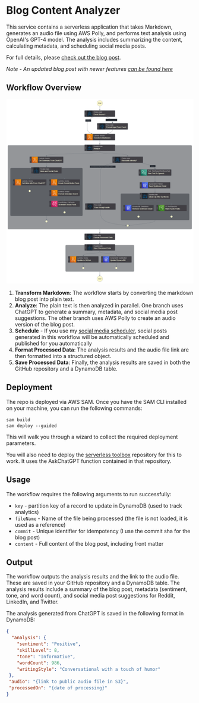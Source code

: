 # Blog Content Analyzer

This service contains a serverless application that takes Markdown, generates an audio file using AWS Polly, and performs text analysis using OpenAI's GPT-4 model. The analysis includes summarizing the content, calculating metadata, and scheduling social media posts.

For full details, please [check out the blog post](https://readysetcloud.io/blog/allen.helton/blog-level-up-writer-analytics-and-text-to-speech).

*Note - An updated blog post with newer features [can be found here](https://readysetcloud.io/blog/allen.helton/automatic-social-posts)*

## Workflow Overview

![](/images/workflow.png)

1. **Transform Markdown**: The workflow starts by converting the markdown blog post into plain text.
2. **Analyze**: The plain text is then analyzed in parallel. One branch uses ChatGPT to generate a summary, metadata, and social media post suggestions. The other branch uses AWS Polly to create an audio version of the blog post.
3. **Schedule** - If you use my [social media scheduler](https://github.com/allenheltondev/social-media-scheduler), social posts generated in this workflow will be automatically scheduled and published for you automatically
4. **Format Processed Data**: The analysis results and the audio file link are then formatted into a structured object.
5. **Save Processed Data**: Finally, the analysis results are saved in both the GitHub repository and a DynamoDB table.

## Deployment

The repo is deployed via AWS SAM. Once you have the SAM CLI installed on your machine, you can run the following commands:

```
sam build
sam deploy --guided
```

This will walk you through a wizard to collect the required deployment parameters.

You will also need to deploy the [serverless toolbox](https://github.com/allenheltondev/serverless-toolbox) repository for this to work. It uses the AskChatGPT function contained in that repository.

## Usage

The workflow requires the following arguments to run successfully:

* `key` - partition key of a record to update in DynamoDB (used to track analytics)
* `fileName` - Name of the file being processed (the file is not loaded, it is used as a reference)
* `commit` - Unique identifier for idempotency (I use the commit sha for the blog post)
* `content` - Full content of the blog post, including front matter

## Output

The workflow outputs the analysis results and the link to the audio file. These are saved in your GitHub repository and a DynamoDB table. The analysis results include a summary of the blog post, metadata (sentiment, tone, and word count), and social media post suggestions for Reddit, LinkedIn, and Twitter.

The analysis generated from ChatGPT is saved in the following format in DynamoDB:

```json
{
  "analysis": {
    "sentiment": "Positive",
    "skillLevel": 8,
    "tone": "Informative",
    "wordCount": 986,
    "writingStyle": "Conversational with a touch of humor"
 },
 "audio": "{link to public audio file in S3}",
 "processedOn": "{date of processing}"
}
```
